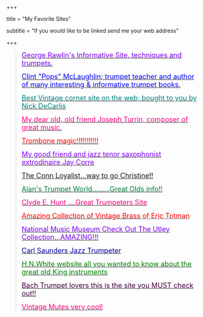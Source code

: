+++


title = "My Favorite Sites"

subtitle = "If you would like to be linked send me your web address"



+++

<blockquote>
    <div align="left">
      <p><u><font size="4" color="#8000FF"><a href="http://www.grawlin.com/index2.html"><font color="#7900F2">George
        Rawlin's Informative Site, techniques and trumpets.</font></a></font></u></p>
      <p><font size="4"><a href="http://www.bbtrumpet.com/"><font color="#0000FF">Clint
        "Pops" McLaughlin; trumpet teacher and author of many interesting
        &amp; informative trumpet books.</font></a></font></p>
            <p><font size="4" color="#000000"><a href="http://www.vintagecornets.com/"><font color="#008080">Best
                Vintage cornet site on the web; bought to you by Nick DeCarlis</font></a></font></p>
            <p><font size="4" color="#000000"><a href="http://www.josephturrin.com/"><font color="#FF0080">My
                dear old, old friend Joseph Turrin, composer of great music.</font></a></font></p>
            <p><font size="4" color="#0000FF"><a href="http://www.t-bonetime.com/page/page/539932.htm"><font color="#FF0000">Trombone
                magic!!!!!!!!!!!</font></a></font></p>
            <p><font size="4" color="#0000FF"><a href="https://music.metason.net/artistinfo?name=Jay%20Corre"><font color="#8000FF">My
                good friend and jazz tenor saxophonist extrodinaire Jay Corre</font></a></font></p>
            <p><font size="4" color="#0000FF"><a href="http://www.xs4all.nl/%7Ecderksen/">The
                Conn Loyalist...way to go Christine!!</a></font></p>
            <p><font size="4"><u><font color="#0000A0"><a href="http://rouses.net/trumpet/asrtrmpt.htm"><font color="#008040">Alan's
                Trumpet World.........Great Olds info!!</font></a></font></u></font></p>
            <p><u><font size="4" color="#FF0080"><a href="http://www.bflatmusic.com/"><font color="#F9007C">Clyde
                E. Hunt ....Great Trumpeters Site</font></a></font></u></p>
            <p><u><font size="4"><a href="http://www.horncollector.com/"><font color="#F90000">Amazing
                Collection of Vintage Brass</font></a><font color="#F90000"> of
                Eric Totman</font></font></u></p>
            <p><u><font size="4" color="#8000FF"><a href="https://www.nmmusd.org/"><font color="#7900F2">National
                Music Museum Check Out The Utley Collection...AMAZING!!!</font></a></font></u></p>
            <p><u><font size="4" color="#8000FF"><a href="http://www.carlsaunders.com/"><font color="#0000A0">Carl
                Saunders Jazz Trumpeter</font></a></font></u></p>
            <p><u><font size="4" color="#8000FF"><a href="http://www.hnwhite.com/"><font color="#008000">H.N.White
              website all you wanted to know about the great old King instruments</font></a></font></u></p>
            <p><u><font size="4" color="#8000FF"><a href="http://www.bachloyalist.com/"><font color="#400040">Bach
              Trumpet lovers this is the site you MUST check out!!</font></a></font></u></p>
            <p><u><font size="4" color="#FF0080"><a href="http://www.VintageMutes.com"><font color="#F9007C">Vintage
              Mutes very cool!</font></a></font></u></p>
        </div>
    </blockquote>
